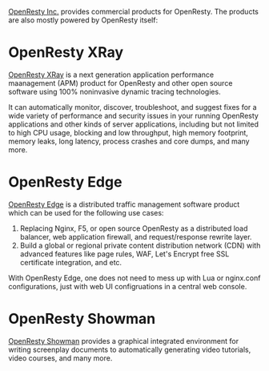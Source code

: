 <!---
    @title         Commercial Products
    @creator       Yichun Zhang
    @created       2013-08-03 04:25 GMT
--->

[OpenResty Inc.](https://openresty.com) provides commercial products for OpenResty. The products are also
mostly powered by OpenResty itself:

# OpenResty XRay

[OpenResty XRay](https://openresty.com/en/xray/) is a next generation application
performance maanagement (APM) product for OpenResty and other open source software using
100% noninvasive dynamic tracing technologies.

It can automatically monitor, discover, troubleshoot, and suggest fixes for a wide
variety of performance and security issues in your running OpenResty applications
and other kinds of server applications, including but not limited to high CPU usage,
blocking and low throughput, high memory footprint, memory leaks, long latency,
process crashes and core dumps, and many more.

# OpenResty Edge

[OpenResty Edge](https://openresty.com/en/edge/) is a distributed traffic management software product which can
be used for the following use cases:

1. Replacing Nginx, F5, or open source OpenResty as a distributed load balancer,
web application firewall, and request/response rewrite layer.
2. Build a global or regional private content distribution network (CDN) with advanced features like page rules, WAF, Let's Encrypt free SSL certificate integration, and etc.

With OpenResty Edge, one does not need to mess up with Lua or nginx.conf configurations, just with web UI configruations in a central web console.

# OpenResty Showman

[OpenResty Showman](https://openresty.com/en/showman/) provides a graphical integrated environment for writing screenplay documents to automatically generating video tutorials, video courses, and many more.
